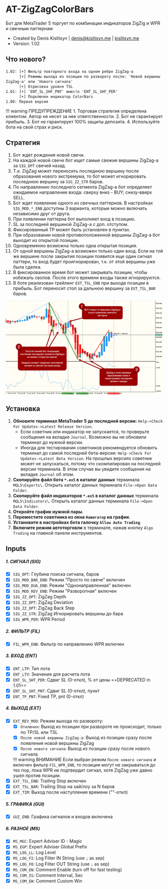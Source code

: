 # AT-ZigZagColorBars
Бот для MetaTrader 5 торгует по комбинации индикаторов ZigZig и WPR и свечным паттернам

* Created by Denis Kislitsyn | denis@kislitsyn.me | [kislitsyn.me](https://kislitsyn.me/personal/algo)
* Version: 1.02

## Что нового?
```
1.02: [+] Фильтр повторного входа на одном ребре ZigZag-a
      [+] Режимы выхода из позиции по развороту после: 'Новой вершины ZigZag-a' или 'Нового сигнала'
      [+] Отрисовка уровня TSL
1.01: [+] 'ENT_SL_SHF_PNT' вместо 'ENT_SL_SHF_PER'
      [+] Подключен индикатор ColorBars
1.00: Первая версия
```

!!! warning ПРЕДУПРЕЖДЕНИЕ
    1. Торговая стратегия определена клиентом. Автор не несет за нее ответственности.
    2. Бот не гарантирует прибыль.
    3. Бот не гарантирует 100% защиты депозита.
    4. Используйте бота на свой страх и риск.

## Стратегия

1. Бот ждет рождения новой свечи.
2. На каждой новой свече бот ищет самые свежие вершины ZigZag-а за `SIG_DPT` свечей назад.
3. Т.е. ZigZag может переносить последнюю вершину после образования нового экстремума, то бот может игнорировать последнюю вершину за `SIG_ZZ_STR` баров.
4. По направлению последнего сегмента ZigZag-а бот определяет ожидаемое направление входа: сверху вниз - BUY; снизу-вверх SELL.
5. Бот ждет появление одного из свечных паттернов. В настройках `SIG_MOD_*_ENB` доступны 3 варианта, которые можно включать независимо друг от друга.
6. При появлении паттерна бот выполняет вход в позицию.
7. SL за последней вершиной ZigZag-а с доп. отступом.
8. Фиксированный TP может быть установлен в пунктах. 
9. При образовании новой противоположенной вершины ZigZag-а бот выходит из открытой позиции.
10. Одновременно возможна только одна открытая позиция.
11. От одной вершины ZigZag-а возможен только один вход. Если на той же вершине после закрытия позиции появится еще один сигнал паттерн, то вход будет проигнорирован, т.к. от этой вершины уже была сделка.
12. В фиксированное время бот может закрывать позиции, чтобы избежать свопов. После этого времени входы также игнорируются.
13. В боте реализован трейлинг `EXT_TSL_ENB` при выходе позиции в прибыль. Бот переносит стоп за дальнюю вершину за `EXT_TSL_BAR` баров.

![Layout](img/UM001.%20Layout.png)

## Установка

1. **Обновите терминал MetaTrader 5 до последней версии:** `Help->Check For Updates->Latest Release Version`. 
    - Если советник или индикатор не запускается, то проверьте сообщения на вкладке `Journal`. Возможно вы не обновили терминал до нужной версии.
    - Иногда для тестирования советников рекомендуется обновить терминал до самой последней бета-версии: `Help->Check For Updates->Latest Beta Version`. На прошлых версиях советник может не запускаться, потому что скомпилирован на последней версии терминала. В этом случае вы увидите сообщения на вкладке `Journal` об этом.
2. **Скопируйте файл бота `*.ex5` в каталог данных** терминала `MQL5\Experts\`. Открыть каталог данных терминала `File->Open Data Folder`.
3. **Скопируйте файл индикаторов `*.ex5` в каталог данных** терминала `MQL5\Indicators\`. Открыть каталог данных терминала `File->Open Data Folder`.
4. **Откройте график нужной пары**.
5. **Переместите советника из окна `Навигатор` на график**.
6. **Установите в настройках бота галочку `Allow Auto Trading`**.
7. **Включите режим автоторговли** в терминале, нажав кнопку `Algo Trading` на главной панели инструментов.

## Inputs

##### 1. СИГНАЛ (SIG)
- [x] `SIG_DPT`: Глубина поиска сигнала, баров
- [x] `SIG_MOD_BAR_ENB`: Режим "Просто по свече" включен
- [x] `SIG_MOD_DUA_ENB`: Режим "Однонаправленная" включен
- [x] `SIG_MOD_REV_ENB`: Режим "Разворотная" включен
- [x] `SIG_ZZ_DPT`: ZigZag Depth
- [x] `SIG_ZZ_DPT`: ZigZag Deviation
- [x] `SIG_ZZ_DPT`: ZigZag Back Step
- [x] `SIG_ZZ_STR`: ZigZag Игнорировать вершины до бара
- [x] `SIG_WPR_PER`: WPR Period

##### 2. ФИЛЬТР (FIL)
- [x] `FIL_WPR_ENB`: Фильтр по направлению WPR включен

##### 3. ВХОД (ENT)
- [x] `ENT_LTP`: Тип лота
- [x] `ENT_LTV`: Значение для расчета лота
- [x] `ENT_SL_SHT_PER`: Сдвиг SL (0-откл), % от цены ==DEPRECATED in 1.01==
- [x] `ENT_SL_SHT_PNT`: Сдвиг SL (0-откл), пункт
- [x] `ENT_TP_PNT`: Fixed TP, pnt (0-откл)

##### 4. ВЫХОД (EXT)
- [x] `EXT_REV_MOD`: Режим выхода по развороту:
    - [x] `Отключен`: Выход из позиции при развороте не происходит, только по TP/SL или TSL
    - [x] `После новой вершины ZigZag-a`: Выход из позиции сразу после появления новой вершины ZigZag
    - [x] `После нового сигнала`: Выход из позиции сразу после нового сигнала

    !!! warning ВНИМАНИЕ
        Если выбран режим `После нового сигнала` и включен фильтр `FIL_WPR_ENB`, то позиции могут не закрываться до тех пор, пока WPR не подтвердит сигнал, хотя ZigZag уже давно ушел против позиции.
- [x] `EXT_TSL_ENB`: Trailing Stop включен
- [x] `EXT_TSL_BAR`: Trailing Stop на хай/лоу за N баров
- [x] `EXT_TIM`: Выход после наступления времени (""-откл)

##### 5. ГРАФИКА (GUI)
- [x] `GUI_ENB`: Графика сигналов и входов включена

##### 6. РАЗНОЕ (MS)
- [x] `MS_MGC`: Expert Adviser ID - Magic
- [x] `MS_EGP`: Expert Adviser Global Prefix
- [x] `MS_LOG_LL`: Log Level
- [x] `MS_LOG_FI`: Log Filter IN String (use `;` as sep)
- [x] `MS_LOG_FO`: Log Filter OUT String (use `;` as sep)
- [x] `MS_COM_EN`: Comment Enable (turn off for fast testing)
- [x] `MS_COM_IS`: Comment Interval, Sec
- [x] `MS_COM_EW`: Comment Custom Win
